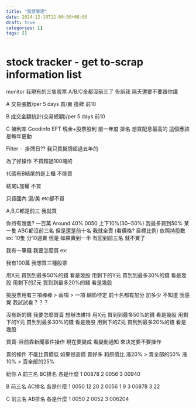 ```yaml
---
title: "股票管理"
date: 2024-12-10T12:00:00+08:00
draft: true
categories: []
tags: []
---
```


# stock tracker - get to-scrap information list

monitor 我現有的三隻股票
A/B/C全都沒前三了 告訴我
隔天還要不要跟你講

A 交易張數/per 5 days 買/賣 掛牌 前10

B 成交金額統計(交易總額)/per 5 days 前10

C 殖利率 Goodinfo EFT 現金+股票股利 前一年度 排名 想買配息最高的
這個應該是每年更動

Filter - 
掛牌日?? 我只買掛牌超過五年的

為了好操作 不買超過100塊的

代碼有B結尾的是上櫃 不能買

結尾L加權 不買

只買國內 滬/美 etc都不買

A,B,C都是前三 我就買

你持有幾隻?
一百萬
Around 40% 0050 上下10%(30~50%) 我最多買到50%
某一隻 ABC都沒前三名 但是還是前十名 我就全賣 (看價格? 目標比例)
依照持股數 ex: 10隻 分10週賣
但是 如果賣到一半 有回到前三名 就不賣了

我有一筆錢 我要怎麼買
ex:

我有100萬 我想買三種股票

用X元 買到到最多50%的錢 看是幾股
用剩下的Y元 買到到最多30%的錢 看是幾股
用剩下的Z元 買到到最多20%的錢 看是幾股

挑股票用有三項棒棒 > 兩項 > 一項
細節待定 前十名都有加分 加多少 不知道 我感覺 我試試看？？？

沒有新的錢 我要怎麼買賣
想辦法維持
用X元 買到到最多50%的錢 看是幾股
用剩下的Y元 買到到最多30%的錢 看是幾股
用剩下的Z元 買到到最多20%的錢 看是幾股

買賣-目前靠新聞事件操作
現在要變成 看變動通知 來決定要不要操作

賣的條件 不能比買價低 如果很高價 賣好多
和原價比
漲20% > 賣全部的50%
漲10% > 賣全部的25%

給你
A 前三名 BC排名 各是什麼
1 00878
2 0056
3 00940

B 前三名 AC排名 各是什麼
1 0050 12 20
2 0056 1 9
3 00878 3 22

C 前三名 AB排名 各是什麼
1 0050
2 0052
3 006204